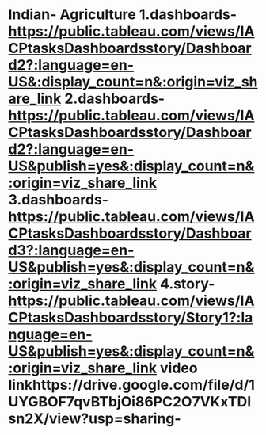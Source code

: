# Indian- Agriculture                                                                                                                                                                                            1.dashboards-https://public.tableau.com/views/IACPtasksDashboardsstory/Dashboard2?:language=en-US&:display_count=n&:origin=viz_share_link                                                      2.dashboards-https://public.tableau.com/views/IACPtasksDashboardsstory/Dashboard2?:language=en-US&publish=yes&:display_count=n&:origin=viz_share_link                                          3.dashboards-https://public.tableau.com/views/IACPtasksDashboardsstory/Dashboard3?:language=en-US&publish=yes&:display_count=n&:origin=viz_share_link                                         4.story-https://public.tableau.com/views/IACPtasksDashboardsstory/Story1?:language=en-US&publish=yes&:display_count=n&:origin=viz_share_link                                                   video linkhttps://drive.google.com/file/d/1UYGBOF7qvBTbjOi86PC2O7VKxTDIsn2X/view?usp=sharing-
